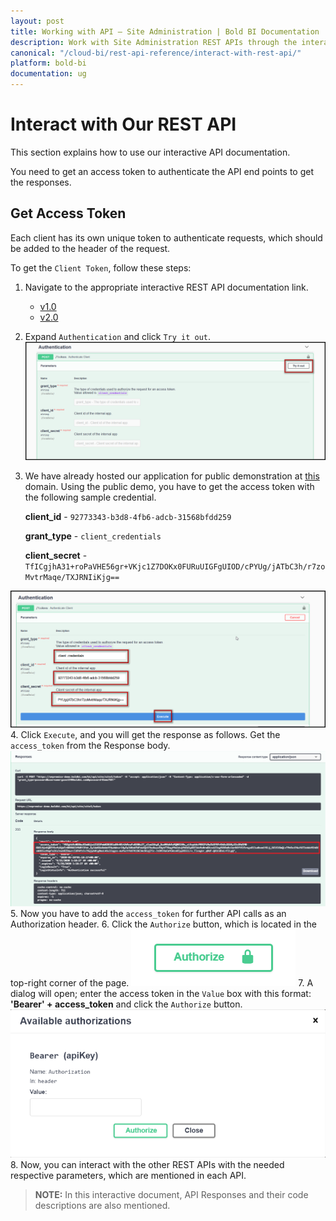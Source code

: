 ```yaml
---
layout: post
title: Working with API – Site Administration | Bold BI Documentation
description: Work with Site Administration REST APIs through the interactive API documentation. Just get the access token to authenticate the API endpoint and get the response.
canonical: "/cloud-bi/rest-api-reference/interact-with-rest-api/"
platform: bold-bi
documentation: ug
---
```


# Interact with Our REST API

This section explains how to use our interactive API documentation.

You need to get an access token to authenticate the API end points to get the responses.

## Get Access Token
Each client has its own unique token to authenticate requests, which should be added to the header of the request.

To get the `Client Token`, follow these steps:

1. Navigate to the appropriate interactive REST API documentation link.
     * [v1.0](https://help.boldbi.com/embedded-bi/rest-api-reference/site-administration/v1.0/try-it-now/)
     * [v2.0](https://help.boldbi.com/embedded-bi/rest-api-reference/site-administration/v2.0/try-it-now/)
2. Expand `Authentication` and click `Try it out`.
![Authentication](/static/assets/embedded/rest-api-reference/images/site-administration/authentication.png)
3. We have already hosted our application for public demonstration at [this](https://onpremise-demo.boldbi.com/) domain. Using the public demo, you have to get the access token with the following sample credential.

     **client_id** - `92773343-b3d8-4fb6-adcb-31568bfdd259`

     **grant_type** - `client_credentials`

     **client_secret** - `TfICgjhA31+roPaVHE56gr+VKjc1Z7DOKx0FURuUIGFgUIOD/cPYUg/jATbC3h/r7zoMvtrMaqe/TXJRNIiKjg==`
     
![Demo credential](/static/assets/embedded/rest-api-reference/images/site-administration/demo-credential.png)
4. Click `Execute`, and you will get the response as follows. Get the `access_token` from the Response body.
![Response](/static/assets/embedded/rest-api-reference/images/site-administration/demo-response.png)
5. Now you have to add the `access_token` for further API calls as an Authorization header.
6. Click the `Authorize` button, which is located in the top-right corner of the page.
![Authorize button](/static/assets/embedded/rest-api-reference/images/site-administration/authorize-button.png)
7. A dialog will open; enter the access token in the `Value` box with this format: **'Bearer' + access_token** and click the `Authorize` button.
![Authorize dialog](/static/assets/embedded/rest-api-reference/images/site-administration/authorization-dialog.png)
8. Now, you can interact with the other REST APIs with the needed respective parameters, which are mentioned in each API.

> **NOTE:**  In this interactive document, API Responses and their code descriptions are also mentioned.
